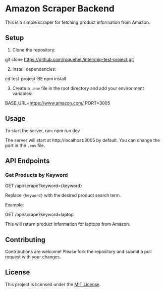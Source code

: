 # Amazon Scraper Backend

This is a simple scraper for fetching product information from Amazon.

## Setup

1. Clone the repository:

git clone https://github.com/roqueheli/intership-test-project.git

2. Install dependencies:

cd test-project-BE
npm install

3. Create a `.env` file in the root directory and add your environment variables:

BASE_URL=https://www.amazon.com/
PORT=3005

## Usage

To start the server, run:
npm run dev

The server will start at http://localhost:3005 by default. You can change the port in the `.env` file.

## API Endpoints

### Get Products by Keyword

GET /api/scrape?keyword={keyword}

Replace `{keyword}` with the desired product search term.

Example:

GET /api/scrape?keyword=laptop

This will return product information for laptops from Amazon.

## Contributing

Contributions are welcome! Please fork the repository and submit a pull request with your changes.

## License

This project is licensed under the [MIT License](LICENSE).

